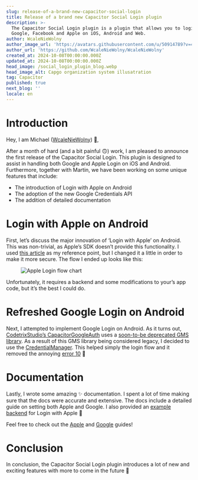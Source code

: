 ```yaml
---
slug: release-of-a-brand-new-capacitor-social-login
title: Release of a brand new Capacitor Social Login plugin
description: >-
  The Capacitor Social Login plugin is a plugin that allows you to login with
  Google, Facebook and Apple on iOS, Android and Web.
author: WcaleNieWolny
author_image_url: 'https://avatars.githubusercontent.com/u/50914789?v=4'
author_url: 'https://github.com/WcaleNieWolny/WcaleNieWolny'
created_at: 2024-10-08T00:00:00.000Z
updated_at: 2024-10-08T00:00:00.000Z
head_image: /social_login_plugin_blog.webp
head_image_alt: Capgo organization system illusatration
tag: Capacitor
published: true
next_blog: ''
locale: en
---
```


# Introduction

Hey, I am Michael ([WcaleNieWolny](https://github.com/WcaleNieWolny)) 👋,

After a month of hard (and a bit painful 🙃) work, I am pleased to announce the first release of the Capacitor Social Login. This plugin is designed to assist in handling both Google and Apple Login on iOS and Android. Furthermore, together with Martin, we have been working on some unique features that include:

 - The introduction of Login with Apple on Android 
 - The adoption of the new Google Credentials API
 - The addition of detailed documentation

# Login with Apple on Android

First, let’s discuss the major innovation of ‘Login with Apple’ on Android. This was non-trivial, as Apple’s SDK doesn’t provide this functionality. I used [this article](https://johncodeos.com/how-to-add-sign-in-with-apple-button-to-your-android-app-using-kotlin/) as my reference point, but I changed it a little in order to make it more secure. The flow I ended up looks like this:

<figure><img style="margin-left: auto;margin-right: auto;max-height: 600px !important;" src="/apple-login-flow-chart.svg" alt="Apple Login flow chart" /><figcaption></figcaption></figure> 

Unfortunately, it requires a backend and some modifications to your’s app code, but it’s the best I could do.

# Refreshed Google Login on Android

Next, I attempted to implement Google Login on Android. As it turns out, [CodetrixStudio’s CapacitorGoogleAuth](https://github.com/CodetrixStudio/CapacitorGoogleAuth) uses a [soon-to-be deprecated GMS library](https://developer.android.com/identity/sign-in/legacy-gsi-migration#authorization). As a result of this GMS library being considered legacy, I decided to use the [CredentialManager](https://developer.android.com/identity/sign-in/credential-manager-siwg). This helped simply the login flow and it removed the annoying [error 10](https://github.com/CodetrixStudio/CapacitorGoogleAuth/issues/332) 🎉

# Documentation

Lastly, I wrote some amazing ✨ documentation. I spent a lot of time making sure that the docs were accurate and extensive.
The docs include a detailed guide on setting both Apple and Google. I also provided an [example backend](https://github.com/WcaleNieWolny/capgo-social-login-backend-demo) for Login with Apple 🍎

Feel free to check out the [Apple](https://github.com/Cap-go/capacitor-social-login/blob/main/docs/setup_apple.md) and [Google](https://github.com/Cap-go/capacitor-social-login/blob/main/docs/setup_google.md) guides!

# Conclusion

In conclusion, the Capacitor Social Login plugin introduces a lot of new and exciting features with more to come in the future 🚀
